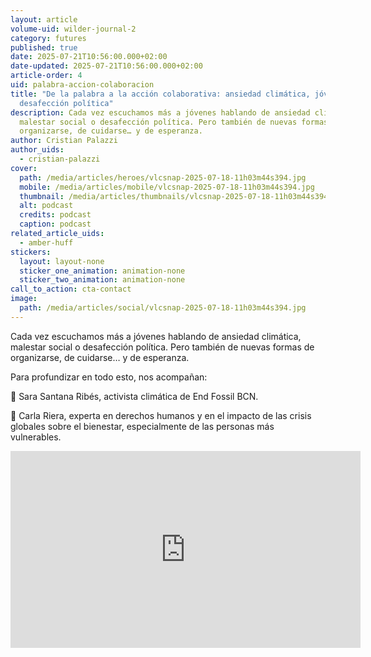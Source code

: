```yaml
---
layout: article
volume-uid: wilder-journal-2
category: futures
published: true
date: 2025-07-21T10:56:00.000+02:00
date-updated: 2025-07-21T10:56:00.000+02:00
article-order: 4
uid: palabra-accion-colaboracion
title: "De la palabra a la acción colaborativa: ansiedad climática, jóvenes y
  desafección política"
description: Cada vez escuchamos más a jóvenes hablando de ansiedad climática,
  malestar social o desafección política. Pero también de nuevas formas de
  organizarse, de cuidarse… y de esperanza.
author: Cristian Palazzi
author_uids:
  - cristian-palazzi
cover:
  path: /media/articles/heroes/vlcsnap-2025-07-18-11h03m44s394.jpg
  mobile: /media/articles/mobile/vlcsnap-2025-07-18-11h03m44s394.jpg
  thumbnail: /media/articles/thumbnails/vlcsnap-2025-07-18-11h03m44s394.jpg
  alt: podcast
  credits: podcast
  caption: podcast
related_article_uids:
  - amber-huff
stickers:
  layout: layout-none
  sticker_one_animation: animation-none
  sticker_two_animation: animation-none
call_to_action: cta-contact
image:
  path: /media/articles/social/vlcsnap-2025-07-18-11h03m44s394.jpg
---
```

Cada vez escuchamos más a jóvenes hablando de ansiedad climática, malestar social o desafección política. Pero también de nuevas formas de organizarse, de cuidarse… y de esperanza. 

Para profundizar en todo esto, nos acompañan: 

💬 Sara Santana Ribés, activista climática de End Fossil BCN. 

💬 Carla Riera, experta en derechos humanos y en el impacto de las crisis globales sobre el bienestar, especialmente de las personas más vulnerables. 

<iframe width="560" height="315" src="https://www.youtube.com/embed/RDxvIEIG49A?si=G6VL9GkmGJ3ox7v0" title="YouTube video player" frameborder="0" allow="accelerometer; autoplay; clipboard-write; encrypted-media; gyroscope; picture-in-picture; web-share" referrerpolicy="strict-origin-when-cross-origin" allowfullscreen></iframe>
